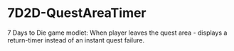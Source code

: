 # 7D2D-QuestAreaTimer
7 Days to Die game modlet: When player leaves the quest area - displays a return-timer instead of an instant quest failure.

